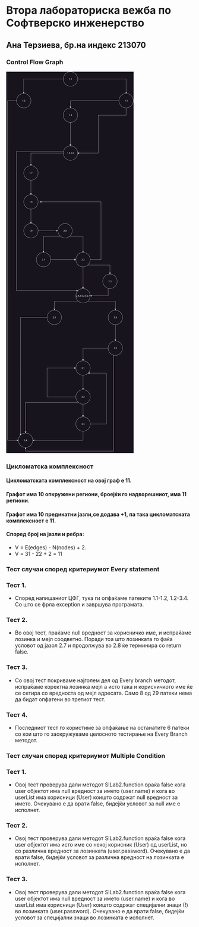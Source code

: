 # Втора лабораториска вежба по Софтверско инженерство

## Ана Терзиева, бр.на индекс 213070

### Control Flow Graph
![CFG.png](CFG.png)

### Цикломатска комплексност
#### Цикломатската комплексност на овој граф е 11.
#### Графот има 10 опкружени региони, броејќи го надворешниот, има 11 региони.
#### Графот има 10 предикатни јазли,се додава +1, па така цикломатската комплексност е 11.
#### Според број на јазли и ребра:
* V = E(edges) - N(nodes) + 2.
* V = 31 - 22 + 2 = 11

### Тест случаи според критериумот Every statement

### Тест 1. 
* Според напишаниот ЦФГ, тука ги опфаќаме патеките 1.1-1.2, 1.2-3.4. Со што се фрла exception и завршува програмата.
  
### Тест 2.
*  Во овој тест, праќаме null вредност за корисничко име, и испраќаме лозинка и мејл соодветно. Поради тоа што лозинката го фаќа условот од јазол 2.7 и продолжува во 2.8 ќе терминира со return false. 

### Тест 3.
*  Со овој тест покриваме најголем дел од Every branch методот, испраќаме коректна лозинка мејл а исто така и корисничкото име ќе се сетира со вредноста од мејл адресата. Само 8 од 29 патеки нема да бидат опфатени во третиот тест. 

### Тест 4.
*  Последниот тест го користиме за опфаќање на останатите 6 патеки со кои што го заокружуваме целосното тестирање на Every Branch методот. 

### Тест случаи според критериумот Multiple Condition

### Тест 1. 
*  Овој тест проверува дали методот SILab2.function враќа false кога user објектот има null вредност за името (user.name) и кога во userList има корисници (User) коишто содржат null вредност за името. Очекувано е да врати false, бидејќи условот за null име е исполнет.

### Тест 2.
*  Овој тест проверува дали методот SILab2.function враќа false кога user објектот има исто име со некој корисник (User) од userList, но со различна вредност за лозинката (user.password). Очекувано е да врати false, бидејќи условот за различна вредност на лозинката е исполнет.

### Тест 3.
*  Овој тест проверува дали методот SILab2.function враќа false кога user објектот има null вредност за името (user.name) и кога во userList има корисници (User) коишто содржат специјални знаци (!) во лозинката (user.password). Очекувано е да врати false, бидејќи условот за специјални знаци во лозинката е исполнет.


